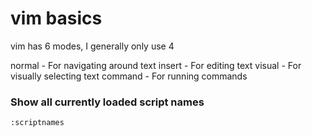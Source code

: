 # vim basics

vim has 6 modes, I generally only use 4

normal - For navigating around text
insert - For editing text
visual - For visually selecting text
command - For running commands

### Show all currently loaded script names
```
:scriptnames
```
